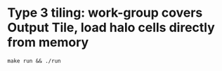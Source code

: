 # Type 3 tiling: work-group covers Output Tile, load halo cells directly from memory

`make run && ./run`
